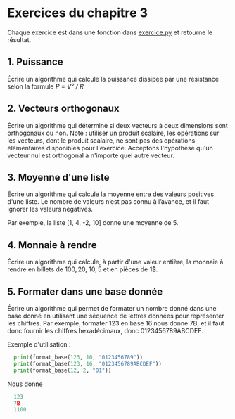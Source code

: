 # Exercices du chapitre 3

Chaque exercice est dans une fonction dans [exercice.py](exercice.py) et retourne le résultat.

## 1. Puissance

Écrire un algorithme qui calcule la puissance dissipée par une résistance selon la formule _P = V² / R_

## 2. Vecteurs orthogonaux

Écrire un algorithme qui détermine si deux vecteurs à deux dimensions sont orthogonaux ou non. Note : utiliser un produit scalaire, les opérations sur les vecteurs, dont le produit scalaire, ne sont pas des opérations élémentaires disponibles pour l'exercice. Acceptons l'hypothèse qu'un vecteur nul est orthogonal à n'importe quel autre vecteur.

## 3. Moyenne d'une liste

Écrire un algorithme qui calcule la moyenne entre des valeurs positives d'une liste. Le nombre de valeurs n’est pas connu à l’avance, et il faut ignorer les valeurs négatives.

Par exemple, la liste [1, 4, -2, 10] donne une moyenne de 5.

## 4. Monnaie à rendre

Écrire un algorithme qui calcule, à partir d'une valeur entière, la monnaie à rendre en billets de 100$, 20$, 10$, 5$ et en pièces de 1$.

## 5. Formater dans une base donnée

Écrire un algorithme qui permet de formater un nombre donné dans une base donné en utilisant une séquence de lettres données pour représenter les chiffres. Par exemple, formater 123 en base 16 nous donne 7B, et il faut donc fournir les chiffres hexadécimaux, donc 0123456789ABCDEF.

Exemple d'utilisation : 
```python
  print(format_base(123, 10, "0123456789"))
  print(format_base(123, 16, "0123456789ABCDEF"))
  print(format_base(12, 2, "01"))
```
Nous donne
```python
  123
  7B
  1100
```
